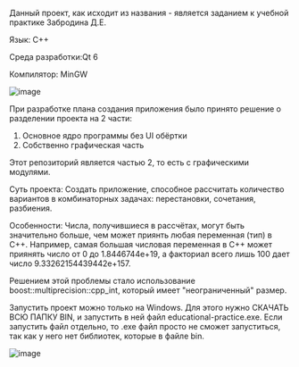 Данный проект, как исходит из названия - является заданием к учебной практике Забродина Д.Е.

Язык: С++

Среда разработки:Qt 6

Компилятор: MinGW

![image](https://user-images.githubusercontent.com/107744290/222760182-4d563918-027d-4844-a307-211fb22aefa3.png)

При разработке плана создания приложения было принято решение о разделении проекта на 2 части:
1) Основное ядро программы без UI обёртки
2) Собственно графическая часть

Этот репозиторий является частью 2, то есть c графическими модулями.

Суть проекта:
Создать приложение, способное рассчитать количество вариантов в комбинаторных задачах: перестановки, сочетания, разбиения. 


Особенности: Числа, получившиеся в рассчётах, могут быть значительно больше, чем может приянть любая переменная (тип) в С++. 
Например, самая большая числовая переменная в С++ может приянять число от 0 до 1.8446744e+19, а факториал всего лишь 100 дает число 9.33262154439442e+157.

Решением этой проблемы стало использование boost::multiprecision::cpp_int, который имеет "неограниченный" размер. 

Запустить проект можно только на Windows. Для этого нужно СКАЧАТЬ ВСЮ ПАПКУ BIN, и запустить в ней файл educational-practice.exe. 
Если запустить файл отдельно, то .ехе файл просто не сможет запуститься, так как у него нет библиотек, которые в файле bin.

![image](https://user-images.githubusercontent.com/107744290/221299487-8d877bb7-ac16-440f-b90d-52efb415d323.png)

